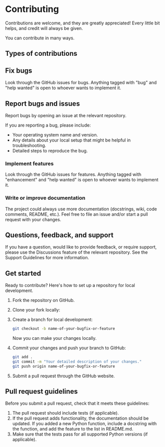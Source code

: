 # Contributing

Contributions are welcome, and they are greatly appreciated! Every little bit
helps, and credit will always be given.

You can contribute in many ways.

## Types of contributions

## Fix bugs

Look through the GitHub issues for bugs. Anything tagged with "bug" and "help
wanted" is open to whoever wants to implement it.

## Report bugs and issues

Report bugs by opening an issue at the relevant repository.

If you are reporting a bug, please include:

- Your operating system name and version.
- Any details about your local setup that might be helpful in troubleshooting.
- Detailed steps to reproduce the bug.

### Implement features

Look through the GitHub issues for features. Anything tagged with "enhancement"
and "help wanted" is open to whoever wants to implement it.

### Write or improve documentation

The project could always use more documentation (docstrings, wiki, code
comments, README, etc.).
Feel free to file an issue and/or start a pull request with your changes.

## Questions, feedback, and support

If you have a question, would like to provide feedback, or require support,
please use the Discussions feature of the relevant repository. See the
Support Guidelines for more information.

## Get started

Ready to contribute? Here's how to set up a repository for local development.

1.  Fork the repository on GitHub.
1.  Clone your fork locally:
1.  Create a branch for local development:

    ```sh
    git checkout -b name-of-your-bugfix-or-feature
    ```

    Now you can make your changes locally.

1. Commit your changes and push your branch to GitHub:

    ```sh
    git add .
    git commit -m "Your detailed description of your changes."
    git push origin name-of-your-bugfix-or-feature
    ```

1. Submit a pull request through the GitHub website.

## Pull request guidelines

Before you submit a pull request, check that it meets these guidelines:

1.  The pull request should include tests (if applicable).
1.  If the pull request adds functionality, the documentation should be
    updated. If you added a new Python function, include a docstring with the
    function, and add the feature to the list in README.md.
1.  Make sure that the tests pass for all supported Python versions
    (if applicable).
